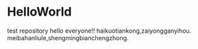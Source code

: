 # HelloWorld
test repository
hello everyone!!
  haikuotiankong,zaiyongganyihou.
  meibahanliule,shengmingbianchengzhong.
